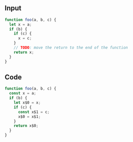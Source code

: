 
## Input

```javascript
function foo(a, b, c) {
  let x = a;
  if (b) {
    if (c) {
      x = c;
    }
    // TODO: move the return to the end of the function
    return x;
  }
}

```

## Code

```javascript
function foo(a, b, c) {
  const x = a;
  if (b) {
    let x$0 = x;
    if (c) {
      const x$1 = c;
      x$0 = x$1;
    }
    return x$0;
  }
}

```
      